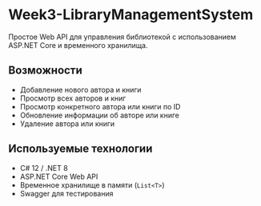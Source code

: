 # Week3-LibraryManagementSystem

Простое Web API для управления библиотекой с использованием ASP.NET Core и временного хранилища.

## Возможности
- Добавление нового автора и книги
- Просмотр всех авторов и книг
- Просмотр конкретного автора или книги по ID
- Обновление информации об авторе или книге
- Удаление автора или книги

## Используемые технологии
- C# 12 / .NET 8
- ASP.NET Core Web API
- Временное хранилище в памяти (`List<T>`)
- Swagger для тестирования
